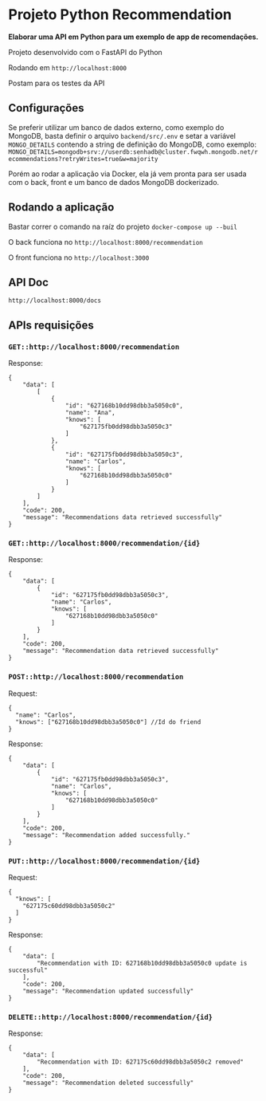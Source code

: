 # Projeto Python Recommendation 


**Elaborar uma API em Python para um exemplo de app de recomendações.**

Projeto desenvolvido com o FastAPI do Python

Rodando em ```http://localhost:8000```

Postam para os testes da API


## Configurações

Se preferir utilizar um banco de dados externo, como exemplo do MongoDB, basta definir o arquivo ```backend/src/.env``` e setar a variável `MONGO_DETAILS` contendo a string de definição do MongoDB, como exemplo: ```MONGO_DETAILS=mongodb+srv://userdb:senhadb@cluster.fwqwh.mongodb.net/recommendations?retryWrites=true&w=majority```

Porém ao rodar a aplicação via Docker, ela já vem pronta para ser usada com o back, front e um banco de dados MongoDB dockerizado.


## Rodando a aplicação

Bastar correr o comando na raíz do projeto ```docker-compose up --buil```

O back funciona no ```http://localhost:8000/recommendation```

O front funciona no ```http://localhost:3000```

## API Doc

``` http://localhost:8000/docs ```

## APIs requisições

### ```GET::http://localhost:8000/recommendation```
Response:
```
{
	"data": [
		[
			{
				"id": "627168b10dd98dbb3a5050c0",
				"name": "Ana",
				"knows": [
					"627175fb0dd98dbb3a5050c3"
				]
			},
			{
				"id": "627175fb0dd98dbb3a5050c3",
				"name": "Carlos",
				"knows": [
					"627168b10dd98dbb3a5050c0"
				]
			}
		]
	],
	"code": 200,
	"message": "Recommendations data retrieved successfully"
}
```
### ```GET::http://localhost:8000/recommendation/{id}```
Response: 
```
{
	"data": [
		{
			"id": "627175fb0dd98dbb3a5050c3",
			"name": "Carlos",
			"knows": [
				"627168b10dd98dbb3a5050c0"
			]
		}
	],
	"code": 200,
	"message": "Recommendation data retrieved successfully"
}
```
### ```POST::http://localhost:8000/recommendation```
Request:
```
{
  "name": "Carlos",
  "knows": ["627168b10dd98dbb3a5050c0"] //Id do friend
}
```
Response:
```
{
	"data": [
		{
			"id": "627175fb0dd98dbb3a5050c3",
			"name": "Carlos",
			"knows": [
				"627168b10dd98dbb3a5050c0"
			]
		}
	],
	"code": 200,
	"message": "Recommendation added successfully."
}
```
### ```PUT::http://localhost:8000/recommendation/{id}```
Request:
```
{
  "knows": [
    "627175c60dd98dbb3a5050c2"
  ]
}
```
Response:
```
{
	"data": [
		"Recommendation with ID: 627168b10dd98dbb3a5050c0 update is successful"
	],
	"code": 200,
	"message": "Recommendation updated successfully"
}
```
### ```DELETE::http://localhost:8000/recommendation/{id}```
Response:
```
{
	"data": [
		"Recommendation with ID: 627175c60dd98dbb3a5050c2 removed"
	],
	"code": 200,
	"message": "Recommendation deleted successfully"
}
```




